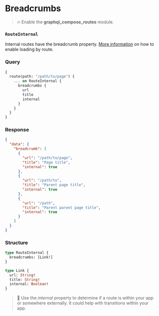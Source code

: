 # Breadcrumbs

> :fire: Enable the **graphql_compose_routes** module.

### `RouteInternal`

Internal routes have the breadcrumb property. [More information](features/routes.md) on how to enable loading by route.

<!-- tabs:start -->

### **Query**

```graphql
{
  route(path: "/path/to/page") {
    ... on RouteInternal {
      breadcrumbs {
        url
        title
        internal
      }
    }
  }
}
```

### **Response**

```json
{
  "data": {
    "breadcrumb": [
      {
        "url": "/path/to/page",
        "title": "Page title",
        "internal": true
      },
      {
        "url": "/path/to",
        "title": "Parent page title",
        "internal": true
      },
      {
        "url": "/path",
        "title": "Parent parent page title",
        "internal": true
      }
    ]
  }
}
```

### **Structure**

```graphql
type RouteInternal {
  breadcrumbs: [Link!]
}

type Link {
  url: String!
  title: String!
  internal: Boolean!
}
```

<!-- tabs:end -->

> :thinking: Use the _internal_ property to determine if a route is within your app or somewhere externally. It could help with transitions within your app.
